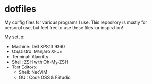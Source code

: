 # dotfiles
My config files for various programs I use. This repository is mostly for personal use, but feel free to use these files for inspiration!

My setup:
  - Machine: Dell XPS13 9360
  - OS/Distro: Manjaro XFCE
  - Terminal: Alacritty
  - Shell: ZSH with Oh-My-ZSH
  - Text Editors:
  	- Shell: NeoVIM
	- GUI: Code OSS & RStudio


